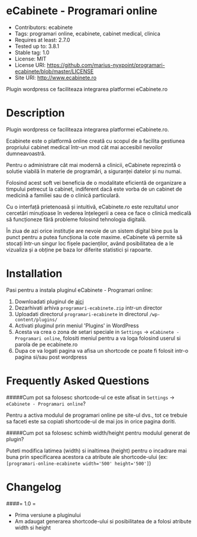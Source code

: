 eCabinete - Programari online
=============================

* Contributors: ecabinete
* Tags: programari online, ecabinete, cabinet medical, clinica
* Requires at least: 2.7.0
* Tested up to: 3.8.1
* Stable tag: 1.0
* License: MIT
* License URI: https://github.com/marius-nyxpoint/programari-ecabinete/blob/master/LICENSE
* Site URI: http://www.ecabinete.ro

Plugin wordpress ce faciliteaza integrarea platformei eCabinete.ro

Description
===========

Plugin wordpress ce faciliteaza integrarea platformei eCabinete.ro.

Ecabinete este o platformă online creată cu scopul de a facilita gestiunea propriului cabinet medical într-un mod cât mai accesibil nevoilor dumneavoastră.

Pentru o administrare cât mai modernă a clinicii, eCabinete reprezintă o solutie viabilă în materie de programări, a siguranței datelor și nu numai.

Folosind acest soft vei beneficia de o modalitate eficientă de organizare a timpului petrecut la cabinet, indiferent dacă este vorba de un cabinet de medicină a familiei sau de o clinică particulară.

Cu o interfață prietenoasă și intuitivă, eCabinete.ro este rezultatul unor cercetări minuțioase în vederea înțelegerii a ceea ce face o clinică medicală să funcționeze fără probleme folosind tehnologia digitală.

În ziua de azi orice instituție are nevoie de un sistem digital bine pus la punct pentru a putea funcționa la cote maxime. eCabinete vă permite să stocați într-un singur loc fișele pacienților, având posibilitatea de a le vizualiza și a obține pe baza lor diferite statistici și rapoarte.

Installation
============

Pasi pentru a instala pluginul eCabinete - Programari online:

1. Downloadati pluginul de [aici](https://github.com/marius-nyxpoint/programari-ecabinete/releases/download/1.0.0/programari-ecabinete.zip)
2. Dezarhivati arhiva `programari-ecabinete.zip` intr-un director
3. Uploadati directorul `programari-ecabinete` in directorul  `/wp-content/plugins/`
4. Activati pluginul prin meniul 'Plugins' in WordPress
5. Acesta va crea o zona de setari speciale in `Settings` -> `eCabinete - Programari online`, folositi meniul pentru a va loga folosind userul si parola de pe ecabinete.ro
6. Dupa ce va logati pagina va afisa un shortcode ce poate fi folosit intr-o pagina si/sau post wordpress

Frequently Asked Questions
==========================

#####Cum pot sa folosesc shortcode-ul ce este afisat in `Settings` -> `eCabinete - Programari online`?

Pentru a activa modulul de programari online pe site-ul dvs., tot ce trebuie sa faceti este sa copiati shortcode-ul de mai jos in orice pagina doriti.

#####Cum pot sa folosesc schimb width/height pentru modulul generat de plugin?

Puteti modifica latimea (width) si inaltimea (height) pentru o incadrare mai buna prin specificarea acestora ca atribute ale shortcode-ului (ex: `[programari-online-ecabinete width='500' height='500']`)

Changelog
=========

####= 1.0 =
* Prima versiune a pluginului
* Am adaugat generarea shortcode-ului si posibilitatea de a folosi atribute width si height
